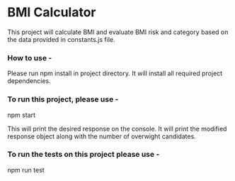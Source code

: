 # BMI Calculator
This project will calculate BMI and evaluate BMI risk and category based on the data provided in constants.js file.

### How to use - 
Please run npm install in project directory. It will install all required project dependencies.

### To run this project, please use - 
npm start

This will print the desired response on the console. It will print the modified response object along with the number of overwight candidates.

### To run the tests on this project please use - 
npm run test

